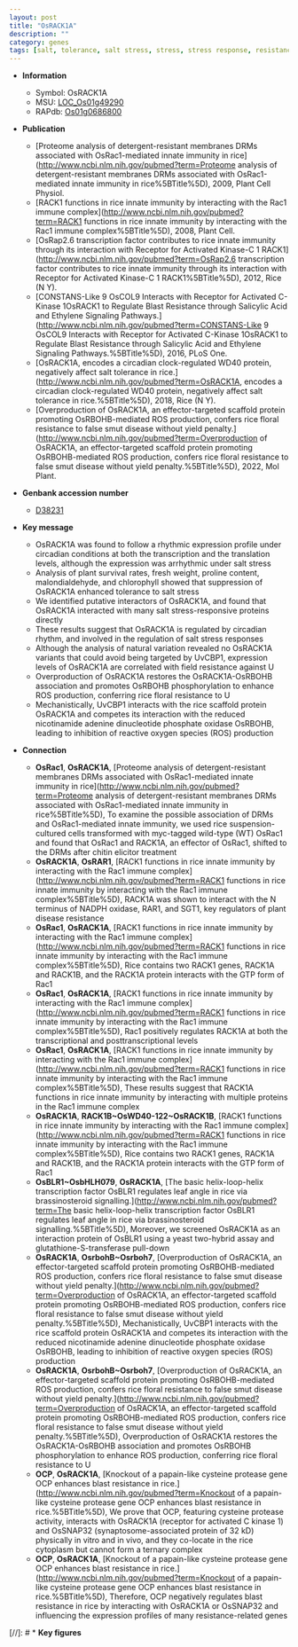 ```yaml
---
layout: post
title: "OsRACK1A"
description: ""
category: genes
tags: [salt, tolerance, salt stress, stress, stress response, resistance, floral, reactive oxygen species, phosphate]
---
```


* **Information**  
    + Symbol: OsRACK1A  
    + MSU: [LOC_Os01g49290](http://rice.uga.edu/cgi-bin/ORF_infopage.cgi?orf=LOC_Os01g49290)  
    + RAPdb: [Os01g0686800](http://rapdb.dna.affrc.go.jp/viewer/gbrowse_details/irgsp1?name=Os01g0686800)  

* **Publication**  
    + [Proteome analysis of detergent-resistant membranes DRMs associated with OsRac1-mediated innate immunity in rice](http://www.ncbi.nlm.nih.gov/pubmed?term=Proteome analysis of detergent-resistant membranes DRMs associated with OsRac1-mediated innate immunity in rice%5BTitle%5D), 2009, Plant Cell Physiol.
    + [RACK1 functions in rice innate immunity by interacting with the Rac1 immune complex](http://www.ncbi.nlm.nih.gov/pubmed?term=RACK1 functions in rice innate immunity by interacting with the Rac1 immune complex%5BTitle%5D), 2008, Plant Cell.
    + [OsRap2.6 transcription factor contributes to rice innate immunity through its interaction with Receptor for Activated Kinase-C 1 RACK1](http://www.ncbi.nlm.nih.gov/pubmed?term=OsRap2.6 transcription factor contributes to rice innate immunity through its interaction with Receptor for Activated Kinase-C 1 RACK1%5BTitle%5D), 2012, Rice (N Y).
    + [CONSTANS-Like 9 OsCOL9 Interacts with Receptor for Activated C-Kinase 1OsRACK1 to Regulate Blast Resistance through Salicylic Acid and Ethylene Signaling Pathways.](http://www.ncbi.nlm.nih.gov/pubmed?term=CONSTANS-Like 9 OsCOL9 Interacts with Receptor for Activated C-Kinase 1OsRACK1 to Regulate Blast Resistance through Salicylic Acid and Ethylene Signaling Pathways.%5BTitle%5D), 2016, PLoS One.
    + [OsRACK1A, encodes a circadian clock-regulated WD40 protein, negatively affect salt tolerance in rice.](http://www.ncbi.nlm.nih.gov/pubmed?term=OsRACK1A, encodes a circadian clock-regulated WD40 protein, negatively affect salt tolerance in rice.%5BTitle%5D), 2018, Rice (N Y).
    + [Overproduction of OsRACK1A, an effector-targeted scaffold protein promoting OsRBOHB-mediated ROS production, confers rice floral resistance to false smut disease without yield penalty.](http://www.ncbi.nlm.nih.gov/pubmed?term=Overproduction of OsRACK1A, an effector-targeted scaffold protein promoting OsRBOHB-mediated ROS production, confers rice floral resistance to false smut disease without yield penalty.%5BTitle%5D), 2022, Mol Plant.

* **Genbank accession number**  
    + [D38231](http://www.ncbi.nlm.nih.gov/nuccore/D38231)

* **Key message**  
    + OsRACK1A was found to follow a rhythmic expression profile under circadian conditions at both the transcription and the translation levels, although the expression was arrhythmic under salt stress
    + Analysis of plant survival rates, fresh weight, proline content, malondialdehyde, and chlorophyll showed that suppression of OsRACK1A enhanced tolerance to salt stress
    + We identified putative interactors of OsRACK1A, and found that OsRACK1A interacted with many salt stress-responsive proteins directly
    + These results suggest that OsRACK1A is regulated by circadian rhythm, and involved in the regulation of salt stress responses
    + Although the analysis of natural variation revealed no OsRACK1A variants that could avoid being targeted by UvCBP1, expression levels of OsRACK1A are correlated with field resistance against U
    + Overproduction of OsRACK1A restores the OsRACK1A-OsRBOHB association and promotes OsRBOHB phosphorylation to enhance ROS production, conferring rice floral resistance to U
    + Mechanistically, UvCBP1 interacts with the rice scaffold protein OsRACK1A and competes its interaction with the reduced nicotinamide adenine dinucleotide phosphate oxidase OsRBOHB, leading to inhibition of reactive oxygen species (ROS) production

* **Connection**  
    + __OsRac1__, __OsRACK1A__, [Proteome analysis of detergent-resistant membranes DRMs associated with OsRac1-mediated innate immunity in rice](http://www.ncbi.nlm.nih.gov/pubmed?term=Proteome analysis of detergent-resistant membranes DRMs associated with OsRac1-mediated innate immunity in rice%5BTitle%5D), To examine the possible association of DRMs and OsRac1-mediated innate immunity, we used rice suspension-cultured cells transformed with myc-tagged wild-type (WT) OsRac1 and found that OsRac1 and RACK1A, an effector of OsRac1, shifted to the DRMs after chitin elicitor treatment
    + __OsRACK1A__, __OsRAR1__, [RACK1 functions in rice innate immunity by interacting with the Rac1 immune complex](http://www.ncbi.nlm.nih.gov/pubmed?term=RACK1 functions in rice innate immunity by interacting with the Rac1 immune complex%5BTitle%5D), RACK1A was shown to interact with the N terminus of NADPH oxidase, RAR1, and SGT1, key regulators of plant disease resistance
    + __OsRac1__, __OsRACK1A__, [RACK1 functions in rice innate immunity by interacting with the Rac1 immune complex](http://www.ncbi.nlm.nih.gov/pubmed?term=RACK1 functions in rice innate immunity by interacting with the Rac1 immune complex%5BTitle%5D), Rice contains two RACK1 genes, RACK1A and RACK1B, and the RACK1A protein interacts with the GTP form of Rac1
    + __OsRac1__, __OsRACK1A__, [RACK1 functions in rice innate immunity by interacting with the Rac1 immune complex](http://www.ncbi.nlm.nih.gov/pubmed?term=RACK1 functions in rice innate immunity by interacting with the Rac1 immune complex%5BTitle%5D), Rac1 positively regulates RACK1A at both the transcriptional and posttranscriptional levels
    + __OsRac1__, __OsRACK1A__, [RACK1 functions in rice innate immunity by interacting with the Rac1 immune complex](http://www.ncbi.nlm.nih.gov/pubmed?term=RACK1 functions in rice innate immunity by interacting with the Rac1 immune complex%5BTitle%5D), These results suggest that RACK1A functions in rice innate immunity by interacting with multiple proteins in the Rac1 immune complex
    + __OsRACK1A__, __RACK1B~OsWD40-122~OsRACK1B__, [RACK1 functions in rice innate immunity by interacting with the Rac1 immune complex](http://www.ncbi.nlm.nih.gov/pubmed?term=RACK1 functions in rice innate immunity by interacting with the Rac1 immune complex%5BTitle%5D), Rice contains two RACK1 genes, RACK1A and RACK1B, and the RACK1A protein interacts with the GTP form of Rac1
    + __OsBLR1~OsbHLH079__, __OsRACK1A__, [The basic helix-loop-helix transcription factor OsBLR1 regulates leaf angle in rice via brassinosteroid signalling.](http://www.ncbi.nlm.nih.gov/pubmed?term=The basic helix-loop-helix transcription factor OsBLR1 regulates leaf angle in rice via brassinosteroid signalling.%5BTitle%5D),  Moreover, we screened OsRACK1A as an interaction protein of OsBLR1 using a yeast two-hybrid assay and glutathione-S-transferase pull-down
    + __OsRACK1A__, __OsrbohB~Osrboh7__, [Overproduction of OsRACK1A, an effector-targeted scaffold protein promoting OsRBOHB-mediated ROS production, confers rice floral resistance to false smut disease without yield penalty.](http://www.ncbi.nlm.nih.gov/pubmed?term=Overproduction of OsRACK1A, an effector-targeted scaffold protein promoting OsRBOHB-mediated ROS production, confers rice floral resistance to false smut disease without yield penalty.%5BTitle%5D),  Mechanistically, UvCBP1 interacts with the rice scaffold protein OsRACK1A and competes its interaction with the reduced nicotinamide adenine dinucleotide phosphate oxidase OsRBOHB, leading to inhibition of reactive oxygen species (ROS) production
    + __OsRACK1A__, __OsrbohB~Osrboh7__, [Overproduction of OsRACK1A, an effector-targeted scaffold protein promoting OsRBOHB-mediated ROS production, confers rice floral resistance to false smut disease without yield penalty.](http://www.ncbi.nlm.nih.gov/pubmed?term=Overproduction of OsRACK1A, an effector-targeted scaffold protein promoting OsRBOHB-mediated ROS production, confers rice floral resistance to false smut disease without yield penalty.%5BTitle%5D),  Overproduction of OsRACK1A restores the OsRACK1A-OsRBOHB association and promotes OsRBOHB phosphorylation to enhance ROS production, conferring rice floral resistance to U
    + __OCP__, __OsRACK1A__, [Knockout of a papain-like cysteine protease gene OCP enhances blast resistance in rice.](http://www.ncbi.nlm.nih.gov/pubmed?term=Knockout of a papain-like cysteine protease gene OCP enhances blast resistance in rice.%5BTitle%5D),  We prove that OCP, featuring cysteine protease activity, interacts with OsRACK1A (receptor for activated C kinase 1) and OsSNAP32 (synaptosome-associated protein of 32 kD) physically in vitro and in vivo, and they co-locate in the rice cytoplasm but cannot form a ternary complex
    + __OCP__, __OsRACK1A__, [Knockout of a papain-like cysteine protease gene OCP enhances blast resistance in rice.](http://www.ncbi.nlm.nih.gov/pubmed?term=Knockout of a papain-like cysteine protease gene OCP enhances blast resistance in rice.%5BTitle%5D),  Therefore, OCP negatively regulates blast resistance in rice by interacting with OsRACK1A or OsSNAP32 and influencing the expression profiles of many resistance-related genes

[//]: # * **Key figures**  


